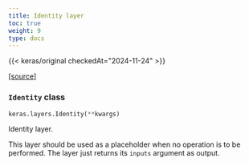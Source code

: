 ```yaml
---
title: Identity layer
toc: true
weight: 9
type: docs
---
```


{{< keras/original checkedAt="2024-11-24" >}}

[\[source\]](https://github.com/keras-team/keras/tree/v3.6.0/keras/src/layers/core/identity.py#L7)

### `Identity` class

```python
keras.layers.Identity(**kwargs)
```

Identity layer.

This layer should be used as a placeholder when no operation is to be performed. The layer just returns its `inputs` argument as output.
